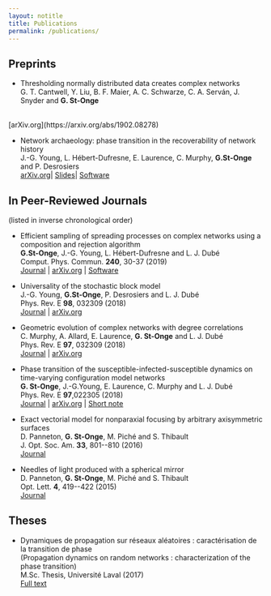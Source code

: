 ```yaml
---
layout: notitle
title: Publications
permalink: /publications/
---
```



## Preprints

* <span class="pub-title">Thresholding normally distributed data creates complex networks</span><br>
G. T. Cantwell, Y. Liu, B. F. Maier, A. C. Schwarze, C. A. Serván, J. Snyder and **G. St-Onge**
<br>
[arXiv.org](https://arxiv.org/abs/1902.08278)

* <span class="pub-title">Network archaeology: phase transition in the recoverability of network
history</span><br> 
J.-G. Young, L. Hébert-Dufresne, E. Laurence, C. Murphy, **G.St-Onge** and 
P. Desrosiers<br> 
[arXiv.org](https://arxiv.org/abs/1803.09191)|
[Slides](https://speakerdeck.com/jgyou/network-archaeology-phase-transition-in-the-recoverability-of-network-history)|
[Software](https://github.com/jg-you/network-archaeology)


## In Peer-Reviewed Journals

<p>(listed in inverse chronological order)</p>

* <span class="pub-title">Efficient sampling of spreading processes on complex networks using a 
composition and rejection algorithm </span><br>
**G.St-Onge**, J.-G. Young, L. Hébert-Dufresne and L. J. Dubé <br>
Comput. Phys. Commun. **240**, 30-37 (2019) <br>
[Journal](https://doi.org/10.1016/j.cpc.2019.02.008) |
[arXiv.org](http://arxiv.org/abs/1808.05859) |
[Software](https://github.com/gstonge/spreading_CR)


* <span class="pub-title">Universality of the stochastic block model</span><br>
J.-G. Young, **G.St-Onge**, P. Desrosiers and L. J. Dubé<br>
Phys. Rev. E **98**, 032309 (2018) <br>
[Journal](https://doi.org/10.1103/PhysRevE.98.032309) |
[arXiv.org](http://arxiv.org/abs/1806.04214)

* <span class="pub-title">Geometric evolution of complex networks with degree correlations </span><br>
C. Murphy, A. Allard, E. Laurence, **G. St-Onge** and L. J. Dubé <br>
Phys. Rev. E **97**, 032309 (2018) <br>
[Journal](https://doi.org/10.1103/PhysRevE.97.032309) |
[arXiv.org](https://arxiv.org/abs/1710.01600)

* <span class="pub-title">Phase transition of the susceptible-infected-susceptible dynamics on
time-varying configuration model networks</span><br> 
**G. St-Onge**, J.-G.Young, E. Laurence, C. Murphy and L. J. Dubé<br> 
Phys. Rev. E **97**,022305 (2018)<br> 
[Journal](https://doi.org/10.1103/PhysRevE.97.022305) |
[arXiv.org](https://arxiv.org/abs/1709.09257) |
[Short note](https://arxiv.org/abs/1701.01740)

* <span class="pub-title">Exact vectorial model for nonparaxial focusing by arbitrary axisymmetric
  surfaces </span><br>
D. Panneton, **G. St-Onge**, M. Piché and S. Thibault <br>
J. Opt. Soc. Am. **33**, 801--810 (2016) <br>
[Journal](https://doi.org/10.1364/JOSAA.33.000801)

* <span class="pub-title">Needles of light produced with a spherical mirror </span><br>
D. Panneton, **G. St-Onge**, M. Piché and S. Thibault <br>
Opt. Lett. **4**, 419--422 (2015) <br>
[Journal](https://doi.org/10.1364/OL.40.000419)


## Theses

* Dynamiques de propagation sur réseaux aléatoires : caractérisation de la 
transition de phase <br> 
(Propagation dynamics on random networks : characterization of the phase
transition)<br>
M.Sc. Thesis, Université Laval (2017)<br>
[Full text](https://www.dynamica.phy.ulaval.ca/fileadmin/theses/St-Onge17_master.pdf)
